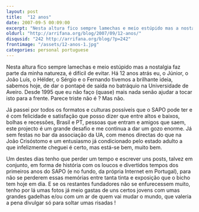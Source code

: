 ```yaml
---
layout: post
title:  "12 anos"
date: 2007-09-5 00:09:00
excerpt: "Nesta altura fico sempre lamechas e meio estúpido mas a nostalgia faz parte da minha natureza, é difícil de evitar. Há 12 anos atrás eu, o Júnior, o João Luís, o Hélder, o Sérgio e o Fernando tivemos a brilhante ideia, sabemos hoje, de dar o pontapé de saída no batráquio na Universidade de Aveiro. Desde 1995 que eu não faço (quase) mais nada senão ajudar a tocar isto para a frente. Parece triste não é ? Mas não."
oldurl: "http://arrifana.org/blog/2007/09/12-anos/"
disqusid: "242 http://arrifana.org/blog/?p=242"
frontimage: "/assets/12-anos-1.jpg"
categories: personal portuguese
---
```


Nesta altura fico sempre lamechas e meio estúpido mas a nostalgia faz parte da minha natureza, é difícil de evitar. Há 12 anos atrás eu, o Júnior, o João Luís, o Hélder, o Sérgio e o Fernando tivemos a brilhante ideia, sabemos hoje, de dar o pontapé de saída no batráquio na Universidade de Aveiro. Desde 1995 que eu não faço (quase) mais nada senão ajudar a tocar isto para a frente. Parece triste não é ? Mas não.

Já passei por todos os formatos e culturas possíveis que o SAPO pode ter e é com felicidade e satisfação que posso dizer que entre altos e baixos, bolhas e recessões, Brasil e PT, pessoas que entram e amigos que saem, este projecto é um grande desafio e me continua a dar um gozo enorme. Já sem festas no bar da associação da UA, com menos directas do que na João Crisóstomo e um entusiasmo já condicionado pelo estado adulto a que infelizmente cheguei é certo, mas está-se bem, muito bem.

Um destes dias tenho que perder um tempo e escrever uns posts, talvez em conjunto, em forma de história com os loucos e divertidos tempos dos primeiros anos do SAPO (e no fundo, da própria Internet em Portugal), para não se perderem essas memórias entre tanta tinta e exposição que o bicho tem hoje em dia. E se os restantes fundadores não se enfurecessem muito, tenho por lá umas fotos já meio gastas de uns certos jovens com umas grandes gadelhas e/ou com um ar de quem vai mudar o mundo, que valeria a pena divulgar só para soltar umas risadas !

